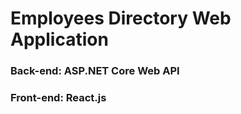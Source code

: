 # Employees Directory Web Application

### Back-end: **ASP.NET Core Web API**
### Front-end: **React.js**